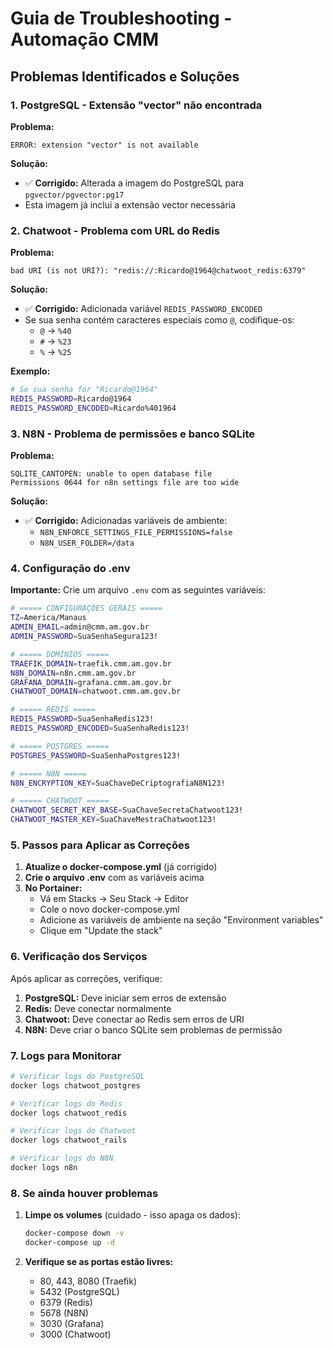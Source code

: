 # Guia de Troubleshooting - Automação CMM

## Problemas Identificados e Soluções

### 1. **PostgreSQL - Extensão "vector" não encontrada**

**Problema:**
```
ERROR: extension "vector" is not available
```

**Solução:**
- ✅ **Corrigido:** Alterada a imagem do PostgreSQL para `pgvector/pgvector:pg17`
- Esta imagem já inclui a extensão vector necessária

### 2. **Chatwoot - Problema com URL do Redis**

**Problema:**
```
bad URI (is not URI?): "redis://:Ricardo@1964@chatwoot_redis:6379"
```

**Solução:**
- ✅ **Corrigido:** Adicionada variável `REDIS_PASSWORD_ENCODED`
- Se sua senha contém caracteres especiais como `@`, codifique-os:
  - `@` → `%40`
  - `#` → `%23`
  - `%` → `%25`

**Exemplo:**
```bash
# Se sua senha for "Ricardo@1964"
REDIS_PASSWORD=Ricardo@1964
REDIS_PASSWORD_ENCODED=Ricardo%401964
```

### 3. **N8N - Problema de permissões e banco SQLite**

**Problema:**
```
SQLITE_CANTOPEN: unable to open database file
Permissions 0644 for n8n settings file are too wide
```

**Solução:**
- ✅ **Corrigido:** Adicionadas variáveis de ambiente:
  - `N8N_ENFORCE_SETTINGS_FILE_PERMISSIONS=false`
  - `N8N_USER_FOLDER=/data`

### 4. **Configuração do .env**

**Importante:** Crie um arquivo `.env` com as seguintes variáveis:

```bash
# ===== CONFIGURAÇÕES GERAIS =====
TZ=America/Manaus
ADMIN_EMAIL=admin@cmm.am.gov.br
ADMIN_PASSWORD=SuaSenhaSegura123!

# ===== DOMÍNIOS =====
TRAEFIK_DOMAIN=traefik.cmm.am.gov.br
N8N_DOMAIN=n8n.cmm.am.gov.br
GRAFANA_DOMAIN=grafana.cmm.am.gov.br
CHATWOOT_DOMAIN=chatwoot.cmm.am.gov.br

# ===== REDIS =====
REDIS_PASSWORD=SuaSenhaRedis123!
REDIS_PASSWORD_ENCODED=SuaSenhaRedis123!

# ===== POSTGRES =====
POSTGRES_PASSWORD=SuaSenhaPostgres123!

# ===== N8N =====
N8N_ENCRYPTION_KEY=SuaChaveDeCriptografiaN8N123!

# ===== CHATWOOT =====
CHATWOOT_SECRET_KEY_BASE=SuaChaveSecretaChatwoot123!
CHATWOOT_MASTER_KEY=SuaChaveMestraChatwoot123!
```

### 5. **Passos para Aplicar as Correções**

1. **Atualize o docker-compose.yml** (já corrigido)
2. **Crie o arquivo .env** com as variáveis acima
3. **No Portainer:**
   - Vá em Stacks → Seu Stack → Editor
   - Cole o novo docker-compose.yml
   - Adicione as variáveis de ambiente na seção "Environment variables"
   - Clique em "Update the stack"

### 6. **Verificação dos Serviços**

Após aplicar as correções, verifique:

1. **PostgreSQL:** Deve iniciar sem erros de extensão
2. **Redis:** Deve conectar normalmente
3. **Chatwoot:** Deve conectar ao Redis sem erros de URI
4. **N8N:** Deve criar o banco SQLite sem problemas de permissão

### 7. **Logs para Monitorar**

```bash
# Verificar logs do PostgreSQL
docker logs chatwoot_postgres

# Verificar logs do Redis
docker logs chatwoot_redis

# Verificar logs do Chatwoot
docker logs chatwoot_rails

# Verificar logs do N8N
docker logs n8n
```

### 8. **Se ainda houver problemas**

1. **Limpe os volumes** (cuidado - isso apaga os dados):
   ```bash
   docker-compose down -v
   docker-compose up -d
   ```

2. **Verifique se as portas estão livres:**
   - 80, 443, 8080 (Traefik)
   - 5432 (PostgreSQL)
   - 6379 (Redis)
   - 5678 (N8N)
   - 3030 (Grafana)
   - 3000 (Chatwoot) 